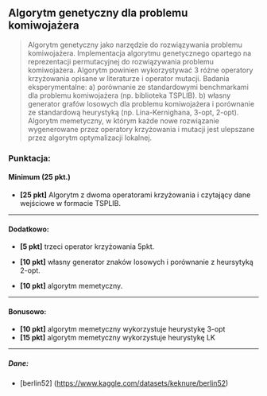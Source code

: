 ## Algorytm genetyczny dla problemu komiwojażera

>Algorytm genetyczny jako narzędzie do rozwiązywania problemu komiwojażera. Implementacja algorytmu genetycznego opartego na reprezentacji permutacyjnej do rozwiązywania problemu komiwojażera. Algorytm powinien wykorzystywać 3 różne operatory krzyżowania opisane w literaturze i operator mutacji. Badania eksperymentalne: a) porównanie ze standardowymi benchmarkami dla problemu komiwojażera (np. biblioteka TSPLIB). b) własny generator grafów losowych dla problemu komiwojażera i porównanie ze standardową heurystyką (np. Lina-Kernighana, 3-opt, 2-opt). Algorytm memetyczny, w którym każde nowe rozwiązanie wygenerowane przez operatory krzyżowania i mutacji jest ulepszane przez algorytm optymalizacji lokalnej.

### Punktacja:

#### Minimum (25 pkt.)

- **[25 pkt]** Algorytm z dwoma operatorami krzyżowania i czytający dane wejściowe w formacie TSPLIB.

---

#### Dodatkowo:

- **[5 pkt]** trzeci operator krzyżowania 5pkt.

- **[10 pkt]** własny generator znaków losowych i porównanie z heursytyką 2-opt.

- **[10 pkt]** algorytm memetyczny. 

--- 

#### Bonusowo:

- **[10 pkt]** algorytm memetyczny wykorzystuje heurystykę 3-opt
- **[15 pkt]** algorytm memetyczny wykorzystuje heurystykę LK

--- 

##### Dane:
- [berlin52] (https://www.kaggle.com/datasets/keknure/berlin52)